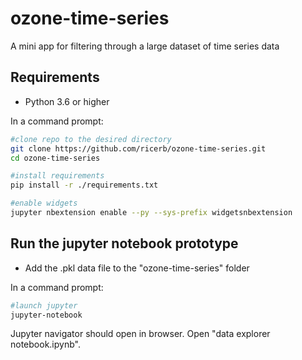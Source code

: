 # ozone-time-series

A mini app for filtering through a large dataset of time series data

## Requirements

* Python 3.6 or higher

In a command prompt:

```bash
#clone repo to the desired directory
git clone https://github.com/ricerb/ozone-time-series.git
cd ozone-time-series

#install requirements
pip install -r ./requirements.txt

#enable widgets
jupyter nbextension enable --py --sys-prefix widgetsnbextension
```

## Run the jupyter notebook prototype

* Add the .pkl data file to the "ozone-time-series" folder

In a command prompt:

```bash
#launch jupyter
jupyter-notebook
```
Jupyter navigator should open in browser. Open "data explorer notebook.ipynb".
